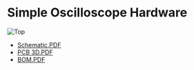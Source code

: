# Simple Oscilloscope Hardware

![Top](https://user-images.githubusercontent.com/64005694/132943632-6d372622-309d-4ce8-bd70-354ab0521954.jpg)

- [Schematic.PDF](./Outputs/Schematic.PDF)
- [PCB 3D.PDF](./Outputs/PDF3D.PDF)
- [BOM.PDF](./Outputs/BOM.PDF)

